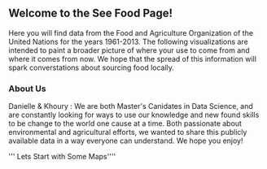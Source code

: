 ## Welcome to the See Food Page!

Here you will find data from the Food and Agriculture Organization of the United Nations for the years 1961-2013.
The following visualizations are intended to paint a broader picture of where your use to come from and where it comes from
now. We hope that the spread of this information will spark converstations about sourcing food locally.

### About Us

Danielle & Khoury : We are both Master's Canidates in Data Science, and are constantly looking for ways to use our knowledge
and new found skills to be change to the world one cause at a time. Both passionate about environmental and agricultural 
efforts, we wanted to share this publicly available data in a way everyone can understand. We hope you enjoy!

''' Lets Start with Some Maps''''

